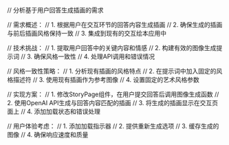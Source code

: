 // 分析基于用户回答生成插画的需求

// 需求概述：
// 1. 根据用户在交互环节的回答内容生成插画
// 2. 确保生成的插画与前后插画风格保持一致
// 3. 集成到现有的交互绘本应用中

// 技术挑战：
// 1. 提取用户回答中的关键内容和情感
// 2. 构建有效的图像生成提示词
// 3. 确保风格一致性
// 4. 处理API调用和错误情况

// 风格一致性策略：
// 1. 分析现有插画的风格特点
// 2. 在提示词中加入固定的风格描述符
// 3. 使用现有插画作为参考图像
// 4. 设置固定的艺术风格参数

// 实现方案：
// 1. 修改StoryPage组件，在用户提交回答后调用图像生成函数
// 2. 使用OpenAI API生成与回答内容匹配的插画
// 3. 将生成的插画显示在交互页面上
// 4. 添加加载状态和错误处理

// 用户体验考虑：
// 1. 添加加载指示器
// 2. 提供重新生成选项
// 3. 缓存生成的图像
// 4. 确保响应速度和质量
